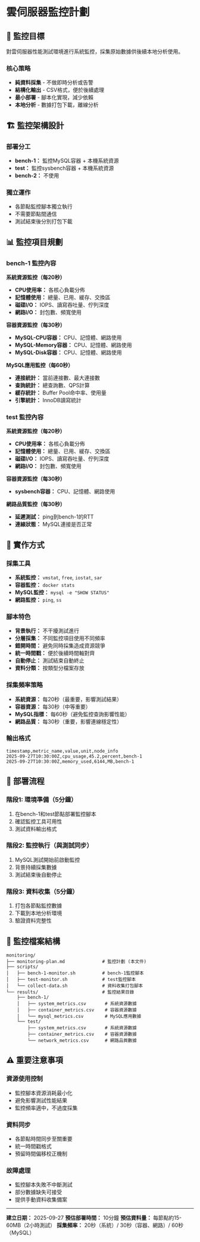 # 雲伺服器監控計劃

## 🎯 監控目標

對雲伺服器性能測試環境進行系統監控，採集原始數據供後續本地分析使用。

### 核心策略
- **純資料採集** - 不做即時分析或告警
- **結構化輸出** - CSV格式，便於後續處理
- **最小部署** - 腳本化實現，減少依賴
- **本地分析** - 數據打包下載，離線分析

## 🏗️ 監控架構設計

### 部署分工
- **bench-1：** 監控MySQL容器 + 本機系統資源
- **test：** 監控sysbench容器 + 本機系統資源
- **bench-2：** 不使用

### 獨立運作
- 各節點監控腳本獨立執行
- 不需要節點間通信
- 測試結束後分別打包下載

## 📊 監控項目規劃

### bench-1 監控內容

**系統資源監控（每20秒）**
- **CPU使用率：** 各核心負載分佈
- **記憶體使用：** 總量、已用、緩存、交換區
- **磁碟I/O：** IOPS、讀寫吞吐量、佇列深度
- **網路I/O：** 封包數、頻寬使用

**容器資源監控（每30秒）**
- **MySQL-CPU容器：** CPU、記憶體、網路使用
- **MySQL-Memory容器：** CPU、記憶體、網路使用
- **MySQL-Disk容器：** CPU、記憶體、網路使用

**MySQL應用監控（每60秒）**
- **連接統計：** 當前連接數、最大連接數
- **查詢統計：** 總查詢數、QPS計算
- **緩存統計：** Buffer Pool命中率、使用量
- **引擎統計：** InnoDB讀寫統計

### test 監控內容

**系統資源監控（每20秒）**
- **CPU使用率：** 各核心負載分佈
- **記憶體使用：** 總量、已用、緩存、交換區
- **磁碟I/O：** IOPS、讀寫吞吐量、佇列深度
- **網路I/O：** 封包數、頻寬使用

**容器資源監控（每30秒）**
- **sysbench容器：** CPU、記憶體、網路使用

**網路品質監控（每30秒）**
- **延遲測試：** ping到bench-1的RTT
- **連線狀態：** MySQL連接是否正常

## 🔧 實作方式

### 採集工具
- **系統監控：** `vmstat`, `free`, `iostat`, `sar`
- **容器監控：** `docker stats`
- **MySQL監控：** `mysql -e "SHOW STATUS"`
- **網路監控：** `ping`, `ss`

### 腳本特色
- **背景執行：** 不干擾測試進行
- **分層採集：** 不同監控項目使用不同頻率
- **錯開時間：** 避免同時採集造成資源競爭
- **統一時間戳：** 便於後續時間軸對齊
- **自動停止：** 測試結束自動終止
- **資料分類：** 按類型分檔案存放

### 採集頻率策略
- **系統資源：** 每20秒（最重要，影響測試結果）
- **容器資源：** 每30秒（中等重要）
- **MySQL指標：** 每60秒（避免監控查詢影響性能）
- **網路品質：** 每30秒（重要，影響連線穩定性）

### 輸出格式
```csv
timestamp,metric_name,value,unit,node_info
2025-09-27T10:30:00Z,cpu_usage,45.2,percent,bench-1
2025-09-27T10:30:00Z,memory_used,6144,MB,bench-1
```

## 🚀 部署流程

### 階段1: 環境準備（5分鐘）
1. 在bench-1和test節點部署監控腳本
2. 確認監控工具可用性
3. 測試資料輸出格式

### 階段2: 監控執行（與測試同步）
1. MySQL測試開始前啟動監控
2. 背景持續採集數據
3. 測試結束後自動停止

### 階段3: 資料收集（5分鐘）
1. 打包各節點監控數據
2. 下載到本地分析環境
3. 驗證資料完整性

## 📁 監控檔案結構

```
monitoring/
├── monitoring-plan.md              # 監控計劃 (本文件)
├── scripts/
│   ├── bench-1-monitor.sh          # bench-1監控腳本
│   ├── test-monitor.sh             # test監控腳本
│   └── collect-data.sh             # 資料收集打包腳本
└── results/                        # 監控結果目錄
    ├── bench-1/
    │   ├── system_metrics.csv       # 系統資源數據
    │   ├── container_metrics.csv    # 容器資源數據
    │   └── mysql_metrics.csv        # MySQL應用數據
    └── test/
        ├── system_metrics.csv       # 系統資源數據
        ├── container_metrics.csv    # 容器資源數據
        └── network_metrics.csv      # 網路品質數據
```

## ⚠️ 重要注意事項

### 資源使用控制
- 監控腳本資源消耗最小化
- 避免影響測試性能結果
- 監控頻率適中，不過度採集

### 資料同步
- 各節點時間同步至關重要
- 統一時間戳格式
- 預留時間偏移校正機制

### 故障處理
- 監控腳本失敗不中斷測試
- 部分數據缺失可接受
- 提供手動資料收集備案

---

**建立日期：** 2025-09-27
**預估部署時間：** 10分鐘
**預估資料量：** 每節點約15-60MB（2小時測試）
**採集頻率：** 20秒（系統）/ 30秒（容器、網路）/ 60秒（MySQL）